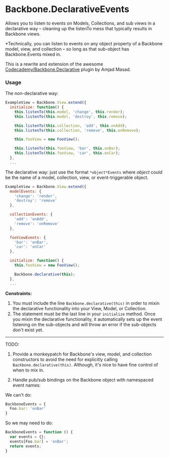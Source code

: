 Backbone.DeclarativeEvents
===

Allows you to listen to events on Models, Collections, and sub views in a declarative way – cleaning up the
listenTo mess that typically results in Backbone views.

*Technically, you can listen to events on any object property of a Backbone model, view, and collection –
so long as that sub-object has Backbone.Events mixed in.

This is a rewrite and extension of the awesome [Codecademy/Backbone.Declarative](https://github.com/Codecademy/backbone.declarative) plugin by Amjad Masad. 

### Usage

The non-declarative way:

```javascript
ExampleView = Backbone.View.extend({
  initialize: function() {
    this.listenTo(this.model, 'change', this.render);
    this.listenTo(this.model, 'destroy', this.remove);

    this.listenTo(this.collection, 'add', this.onAdd);
    this.listenTo(this.collection, 'remove', this.onRemove);

    this.fooView = new FooView();

    this.listenTo(this.fooView, 'bar', this.onBar);
    this.listenTo(this.fooView, 'car', this.onCar);
  },
  ...
```

The declarative way: just use the format `*object*Events` where *object* 
could be the name of a model, collection, view, or event-triggerable object.

```javascript
ExampleView = Backbone.View.extend({
  modelEvents: {
    'change': 'render',
    'destroy': 'remove'
  },

  collectionEvents: {
    'add': 'onAdd',
    'remove': 'onRemove'
  },

  fooViewEvents: {
    'bar': 'onBar',
    'car': 'onCar'
  },

  initialize: function() {
    this.fooView = new FooView();

    Backbone.declarative(this);
  },
  ...
```

**Constraints:**

1. You must include the line `Backbone.declarative(this)` in order to mixin the declarative
functionality into your View, Model, or Collection. 
2. The statement must be the last line in your `initialize` method. Once you mixin the declarative
functionality, it automatically sets up the event listening on the sub-objects and will
throw an error if the sub-objects don't exist yet.

---

TODO: 

1. Provide a monkeypatch for Backbone's view, model, and collection constructors to avoid the need for 
explicitly calling `Backbone.declarative(this)`. Although, it's nice to have fine control of when to mix in.

2. Handle pub/sub bindings on the Backbone object with namespaced event names:

We can't do:

```javascript
BackboneEvents = {
  Foo.bar: 'onBar'
}
```

So we may need to do:

```javascript
BackboneEvents = function () {
  var events = {};
  events[Foo.bar] = 'onBar';
  return events;
}
```
